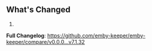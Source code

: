 ## What's Changed

1.

**Full Changelog**: https://github.com/emby-keeper/emby-keeper/compare/v0.0.0...v7.1.32
